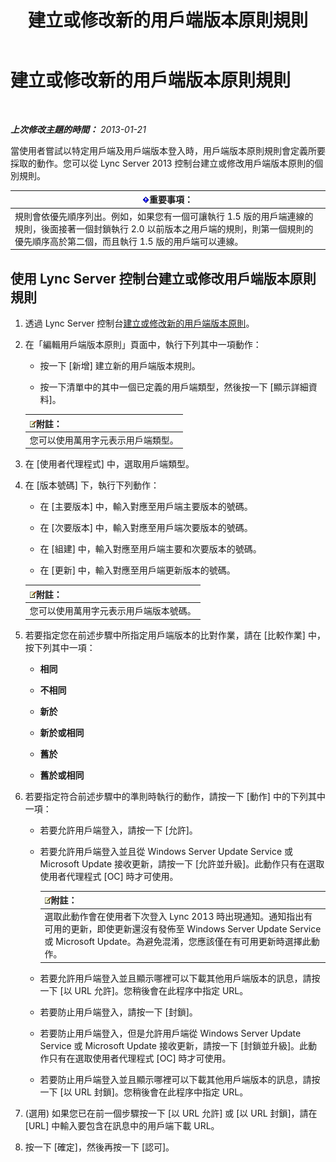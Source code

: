 ﻿---
title: 建立或修改新的用戶端版本原則規則
TOCTitle: 建立或修改新的用戶端版本原則規則
ms:assetid: 6f879d99-8401-41e0-a562-195c890d63ea
ms:mtpsurl: https://technet.microsoft.com/zh-tw/library/JJ898478(v=OCS.15)
ms:contentKeyID: 52056149
ms.date: 08/10/2015
mtps_version: v=OCS.15
ms.translationtype: HT
---

# 建立或修改新的用戶端版本原則規則

 

_**上次修改主題的時間：** 2013-01-21_

當使用者嘗試以特定用戶端及用戶端版本登入時，用戶端版本原則規則會定義所要採取的動作。您可以從 Lync Server 2013 控制台建立或修改用戶端版本原則的個別規則。

<table>
<thead>
<tr class="header">
<th><img src="images/Gg412908.important(OCS.15).gif" title="important" alt="important" />重要事項：</th>
</tr>
</thead>
<tbody>
<tr class="odd">
<td>規則會依優先順序列出。例如，如果您有一個可讓執行 1.5 版的用戶端連線的規則，後面接著一個封鎖執行 2.0 以前版本之用戶端的規則，則第一個規則的優先順序高於第二個，而且執行 1.5 版的用戶端可以連線。</td>
</tr>
</tbody>
</table>


## 使用 Lync Server 控制台建立或修改用戶端版本原則規則

1.  透過 Lync Server 控制台[建立或修改新的用戶端版本原則](lync-server-2013-create-or-modify-a-new-client-version-policy.md)。

2.  在「編輯用戶端版本原則」頁面中，執行下列其中一項動作：
    
      - 按一下 \[新增\] 建立新的用戶端版本規則。
    
      - 按一下清單中的其中一個已定義的用戶端類型，然後按一下 \[顯示詳細資料\]。
    
    <table>
    <thead>
    <tr class="header">
    <th><img src="images/Gg398811.note(OCS.15).gif" title="note" alt="note" />附註：</th>
    </tr>
    </thead>
    <tbody>
    <tr class="odd">
    <td>您可以使用萬用字元表示用戶端類型。</td>
    </tr>
    </tbody>
    </table>


3.  在 \[使用者代理程式\] 中，選取用戶端類型。

4.  在 \[版本號碼\] 下，執行下列動作：
    
      - 在 \[主要版本\] 中，輸入對應至用戶端主要版本的號碼。
    
      - 在 \[次要版本\] 中，輸入對應至用戶端次要版本的號碼。
    
      - 在 \[組建\] 中，輸入對應至用戶端主要和次要版本的號碼。
    
      - 在 \[更新\] 中，輸入對應至用戶端更新版本的號碼。
    
    <table>
    <thead>
    <tr class="header">
    <th><img src="images/Gg398811.note(OCS.15).gif" title="note" alt="note" />附註：</th>
    </tr>
    </thead>
    <tbody>
    <tr class="odd">
    <td>您可以使用萬用字元表示用戶端版本號碼。</td>
    </tr>
    </tbody>
    </table>


5.  若要指定您在前述步驟中所指定用戶端版本的比對作業，請在 \[比較作業\] 中，按下列其中一項：
    
      - **相同**
    
      - **不相同**
    
      - **新於**
    
      - **新於或相同**
    
      - **舊於**
    
      - **舊於或相同**

6.  若要指定符合前述步驟中的準則時執行的動作，請按一下 \[動作\] 中的下列其中一項：
    
      - 若要允許用戶端登入，請按一下 \[允許\]。
    
      - 若要允許用戶端登入並且從 Windows Server Update Service 或 Microsoft Update 接收更新，請按一下 \[允許並升級\]。此動作只有在選取使用者代理程式 \[OC\] 時才可使用。
        
        <table>
        <thead>
        <tr class="header">
        <th><img src="images/Gg398811.note(OCS.15).gif" title="note" alt="note" />附註：</th>
        </tr>
        </thead>
        <tbody>
        <tr class="odd">
        <td>選取此動作會在使用者下次登入 Lync 2013 時出現通知。通知指出有可用的更新，即使更新還沒有發佈至 Windows Server Update Service 或 Microsoft Update。為避免混淆，您應該僅在有可用更新時選擇此動作。</td>
        </tr>
        </tbody>
        </table>
    
      - 若要允許用戶端登入並且顯示哪裡可以下載其他用戶端版本的訊息，請按一下 \[以 URL 允許\]。您稍後會在此程序中指定 URL。
    
      - 若要防止用戶端登入，請按一下 \[封鎖\]。
    
      - 若要防止用戶端登入，但是允許用戶端從 Windows Server Update Service 或 Microsoft Update 接收更新，請按一下 \[封鎖並升級\]。此動作只有在選取使用者代理程式 \[OC\] 時才可使用。
    
      - 若要防止用戶端登入並且顯示哪裡可以下載其他用戶端版本的訊息，請按一下 \[以 URL 封鎖\]。您稍後會在此程序中指定 URL。

7.  (選用) 如果您已在前一個步驟按一下 \[以 URL 允許\] 或 \[以 URL 封鎖\]，請在 \[URL\] 中輸入要包含在訊息中的用戶端下載 URL。

8.  按一下 \[確定\]，然後再按一下 \[認可\]。

